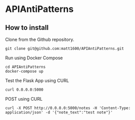 # APIAntiPatterns

## How to install

Clone from  the Github repository.
```
git clone git@github.com:matt1600/APIAntiPatterns.git
```

Run using Docker Compose
```
cd APIAntiPatterns
docker-compose up
```

Test the Flask App using CURL
```
curl 0.0.0.0:5000
```
POST using CURL
```
curl -X POST http://0.0.0.0:5000/notes -H 'Content-Type: application/json' -d '{"note_text":"test note"}'
```

